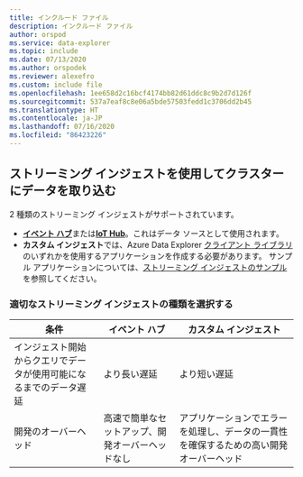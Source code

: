 ```yaml
---
title: インクルード ファイル
description: インクルード ファイル
author: orspod
ms.service: data-explorer
ms.topic: include
ms.date: 07/13/2020
ms.author: orspodek
ms.reviewer: alexefro
ms.custom: include file
ms.openlocfilehash: 1ee658d2c16bcf4174bb82d61ddc8c9b2d7d126f
ms.sourcegitcommit: 537a7eaf8c8e06a5bde57503fedd1c3706dd2b45
ms.translationtype: HT
ms.contentlocale: ja-JP
ms.lasthandoff: 07/16/2020
ms.locfileid: "86423226"
---
```

## <a name="use-streaming-ingestion-to-ingest-data-to-your-cluster"></a>ストリーミング インジェストを使用してクラスターにデータを取り込む

2 種類のストリーミング インジェストがサポートされています。

* [**イベント ハブ**](../ingest-data-event-hub.md)または[**IoT Hub**](../ingest-data-iot-hub.md)。これはデータ ソースとして使用されます。
* **カスタム インジェスト**では、Azure Data Explorer [クライアント ライブラリ](../kusto/api/client-libraries.md)のいずれかを使用するアプリケーションを作成する必要があります。 サンプル アプリケーションについては、[ストリーミング インジェストのサンプル](https://github.com/Azure/azure-kusto-samples-dotnet/tree/master/client/StreamingIngestionSample)を参照してください。

### <a name="choose-the-appropriate-streaming-ingestion-type"></a>適切なストリーミング インジェストの種類を選択する

|条件|イベント ハブ|カスタム インジェスト|
|---------|---------|---------|
|インジェスト開始からクエリでデータが使用可能になるまでのデータ遅延 | より長い遅延 | より短い遅延  |
|開発のオーバーヘッド | 高速で簡単なセットアップ、開発オーバーヘッドなし | アプリケーションでエラーを処理し、データの一貫性を確保するための高い開発オーバーヘッド |
